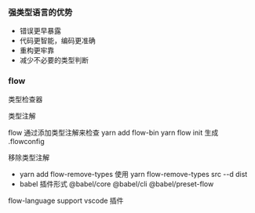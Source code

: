 ### 强类型语言的优势

- 错误更早暴露
- 代码更智能，编码更准确
- 重构更牢靠
- 减少不必要的类型判断


### flow 

类型检查器

类型注解

flow 通过添加类型注解来检查
yarn add flow-bin 
yarn flow init 生成 .flowconfig


移除类型注解

- yarn add flow-remove-types 使用 yarn flow-remove-types  src --d dist
- babel 插件形式  @babel/core @babel/cli @babel/preset-flow


flow-language support vscode 插件